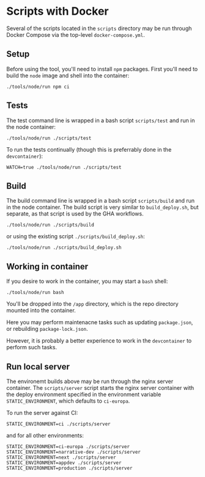# Scripts with Docker

Several of the scripts located in the `scripts` directory may be run through
Docker Compose via the top-level `docker-compose.yml`.

## Setup

Before using the tool, you'll need to install `npm` packages. First you'll need
to build the `node` image and shell into the container:

```shell
./tools/node/run npm ci
```

## Tests

The test command line is wrapped in a bash script `scripts/test` and run in the
node container:

```shell
./tools/node/run ./scripts/test
```

To run the tests continually (though this is preferrably done in the
`devcontainer`):

```shell
WATCH=true ./tools/node/run ./scripts/test
```

## Build

The build command line is wrapped in a bash script `scripts/build` and run in
the node container. The build script is very similar to `build_deploy.sh`, but
separate, as that script is used by the GHA workflows.

```shell
./tools/node/run ./scripts/build
```

or using the existing script `./scripts/build_deploy.sh`:

```shell
./tools/node/run ./scripts/build_deploy.sh
```

## Working in container

If you desire to work in the container, you may start a `bash` shell:

```shell
./tools/node/run bash
```

You'll be dropped into the `/app` directory, which is the repo directory mounted
into the container.

Here you may perform maintenacne tasks such as updating `package.json`, or
rebuilding `package-lock.json`.

However, it is probably a better experience to work in the `devcontainer` to
perform such tasks.

## Run local server

The environemt builds above may be run through the nginx server container. The
`scripts/server` script starts the nginx server container with the deploy
environment specified in the environment variable `STATIC_ENVIRONMENT`, which
defaults to `ci-europa`.

To run the server against CI:

```shell
STATIC_ENVIRONMENT=ci ./scripts/server
```

and for all other environments:

```shell
STATIC_ENVIRONMENT=ci-europa ./scripts/server
STATIC_ENVIRONMENT=narrative-dev ./scripts/server
STATIC_ENVIRONMENT=next ./scripts/server
STATIC_ENVIRONMENT=appdev ./scripts/server
STATIC_ENVIRONMENT=production ./scripts/server
```
